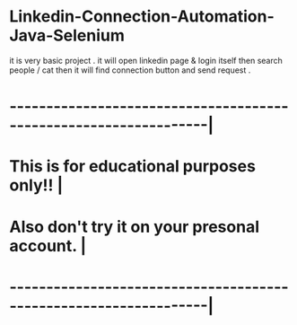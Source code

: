 # Linkedin-Connection-Automation-Java-Selenium
it is very basic project . it will open linkedin page &amp; login itself then search people / cat then it will find connection button and send request .

# -----------------------------------------------------------------|
#          This is for educational purposes only!!                 |
#          Also don't try it on your presonal account.             |
# -----------------------------------------------------------------|
